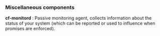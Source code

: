 
### Miscellaneous components

**cf-monitord**
:
Passive monitoring agent, collects information about the status of your system (which can be reported or used to influence when promises are enforced).
